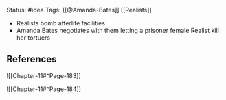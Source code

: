 Status: #idea
Tags: [[@Amanda-Bates]] [[Realists]]

* Realists bomb afterlife facilities
* Amanda Bates negotiates with them letting a prisoner female Realist kill her tortuers

## References

![[Chapter-11#^Page-183]]

![[Chapter-11#^Page-184]]